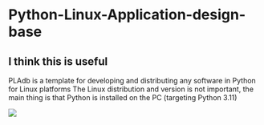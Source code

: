 # Python-Linux-Application-design-base
## I think this is useful

PLAdb is a template for developing and distributing any software in Python for Linux platforms
The Linux distribution and version is not important, the main thing is that Python is installed on the PC (targeting Python 3.11)

![](https://i.redd.it/0c2awkxb83j91.gif)
